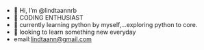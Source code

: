 - 👋 Hi, I’m @lindtaannrb
- 👀 CODING ENTHUSIAST
- 🌱 currently learning python by myself,...exploring python to core.
- 💞️ looking to learn something new everyday
- email:lindtaann@gmail.com

<!---
lindtaannrb/lindtaannrb is a ✨ special ✨ repository because its `README.md` (this file) appears on your GitHub profile.
You can click the Preview link to take a look at your changes.
--->

